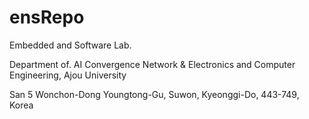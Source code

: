 # ensRepo

Embedded and Software Lab.

Department of. AI Convergence Network & Electronics and Computer Engineering, Ajou University


San 5 Wonchon-Dong Youngtong-Gu, Suwon, Kyeonggi-Do, 443-749, Korea

